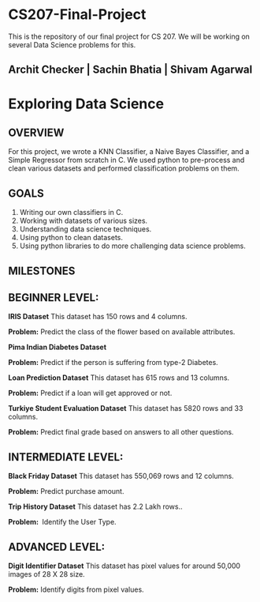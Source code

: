 # CS207-Final-Project
This is the repository of our final project for CS 207. We will be working on several Data Science problems for this.

## Archit Checker | Sachin Bhatia | Shivam Agarwal

# Exploring Data Science

## OVERVIEW

For this project, we wrote a KNN Classifier, a Naive Bayes Classifier, and a Simple Regressor from scratch in C. We used python to pre-process and clean various datasets and performed classification problems on them.

## GOALS

1. Writing our own classifiers in C.
2. Working with datasets of various sizes.
3. Understanding data science techniques.
4. Using python to clean datasets.
5. Using python libraries to do more challenging data science problems.

## MILESTONES

## BEGINNER LEVEL​:

**IRIS Dataset**
This dataset has 150 rows and 4 columns.

**Problem:​** Predict the class of the flower based on available attributes.


**Pima Indian Diabetes Dataset**

**Problem:​** Predict if the person is suffering from type-2 Diabetes.


**Loan Prediction Dataset**
This dataset has 615 rows and 13 columns.

**Problem:​** Predict if a loan will get approved or not.


**Turkiye Student Evaluation Dataset**
This dataset has 5820 rows and 33 columns.

**Problem:​** Predict final grade based on answers to all other questions.

## INTERMEDIATE LEVEL​:

**Black Friday Dataset**
This dataset has 550,069 rows and 12 columns.

**Problem:​** Predict purchase amount.

**Trip History Dataset**
This dataset has 2.2 Lakh rows..

**Problem: ​** Identify the User Type.

## ADVANCED LEVEL​:

**Digit Identifier Dataset**
This dataset has pixel values for around 50,000 images of 28 X 28 size.

**Problem:​** Identify digits from pixel values.
